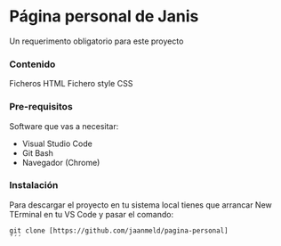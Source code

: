 # Página personal de Janis
Un requerimento obligatorio para este proyecto
### Contenido
Ficheros HTML
Fichero style CSS
### Pre-requisitos
Software que vas a necesitar:
* Visual Studio Code
* Git Bash
* Navegador (Chrome)
### Instalación
Para descargar el proyecto en tu sistema local tienes que arrancar New TErminal en tu VS Code y pasar el comando:
```
git clone [https://github.com/jaanmeld/pagina-personal]
´´´
